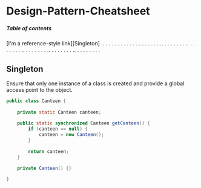 # Design-Pattern-Cheatsheet
##### Table of contents
[I'm a reference-style link][Singleton]
..
.
.
.
.
.
.
.
.
.
.
.
.
.
.
.
.
.
.
..
.
.
.
.
.
.
.
..
.
.
.
.
.
.
.
..
.
.
.
.
.
.
.
..
.
.
.
.
.
.
.
..
.
.
.
.
.
.
.
.
## Singleton
Ensure that only one instance of a class is created and provide a global access point to the object.

```java
public class Canteen {
    
    private static Canteen canteen;
    
    public static synchronized Canteen getCanteen() {
        if (canteen == null) {
            canteen = new Canteen();
        }
        
        return canteen;
    }

    private Canteen() {}
    
}
```
